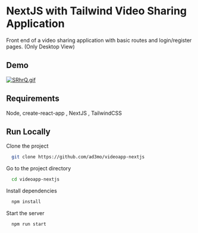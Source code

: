 
# NextJS with Tailwind Video Sharing Application 

Front end of a video sharing application with basic routes and login/register pages. (Only Desktop View)


## Demo

[![SRhrQ.gif](https://s5.gifyu.com/images/SRhrQ.gif)](https://gifyu.com/image/SRhrQ)

## Requirements

Node, create-react-app , NextJS , TailwindCSS

    
## Run Locally

Clone the project

```bash
  git clone https://github.com/ad3mo/videoapp-nextjs
```

Go to the project directory

```bash
  cd videoapp-nextjs
```

Install dependencies

```bash
  npm install
```

Start the server

```bash
  npm run start
```

